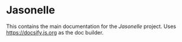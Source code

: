 # Jasonelle

This contains the main documentation for the *Jasonelle* project.
Uses https://docsify.js.org as the doc builder.
